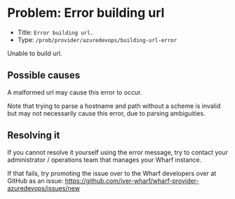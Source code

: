 # Problem: Error building url

<!-- panels:start -->

<!-- div:right-panel -->

- Title: `Error building url.`
- Type: `/prob/provider/azuredevops/building-url-error`

<!-- div:left-panel -->

Unable to build url.

<!-- panels:end -->

## Possible causes

<!-- panels:start -->

<!-- div:left-panel -->

A malformed url may cause this error to occur.

Note that trying to parse a hostname and path
without a scheme is invalid but may not necessarily cause this
error, due to parsing ambiguities.

<!-- panels:end -->

## Resolving it

If you cannot resolve it yourself using the error message, try to contact your
administrator / operations team that manages your Wharf instance.

If that fails, try promoting the issue over to the Wharf developers over at
GitHub as an issue: <https://github.com/iver-wharf/wharf-provider-azuredevops/issues/new>
